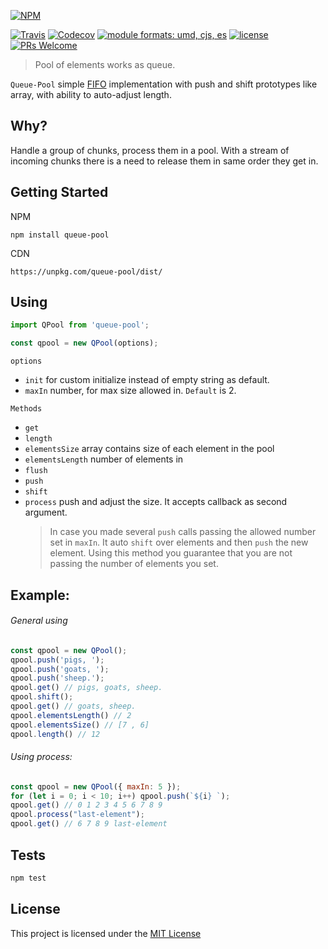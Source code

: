 [![NPM](https://nodei.co/npm/queue-pool.png?downloads=true&downloadRank=true&stars=true)](https://nodei.co/npm/queue-pool/)


[![Travis](https://img.shields.io/travis/rust-lang/rust.svg?style=flat-square)](travis-ci.org/Jimmy02020/queue-pool)
[![Codecov](https://img.shields.io/codecov/c/github/codecov/example-python.svg?style=flat-square)](https://codecov.io/gh/Jimmy02020/queue-pool)
[![module formats: umd, cjs, es](https://img.shields.io/badge/module%20formats-umd%2C%20cjs%2C%20es-green.svg?style=flat-square)](https://unpkg.com/queue-pool/dist/)
[![license](https://img.shields.io/github/license/mashape/apistatus.svg?style=flat-square)](https://github.com/Jimmy02020/queue-pool/blob/master/LICENSE)
[![PRs Welcome](https://img.shields.io/badge/PRs-welcome-brightgreen.svg?style=flat-square)](https://github.com/Jimmy02020/queue-pool/pulls)


> Pool of elements works as queue.

`Queue-Pool` simple [FIFO](https://en.wikipedia.org/wiki/FIFO_and_LIFO_accounting#FIFO) implementation with push and shift prototypes like array, with ability to auto-adjust length.

Why?
---
Handle a group of chunks, process them in a pool. With a stream of incoming chunks there is a need to release them in same order they get in.

Getting Started
---------------

NPM
```
npm install queue-pool
```

CDN
```
https://unpkg.com/queue-pool/dist/
```

Using
-----

```javascript
import QPool from 'queue-pool';

const qpool = new QPool(options);
```

`options`

* `init` for custom initialize instead of empty string as default.
* `maxIn` number, for max size allowed in. `Default` is 2.

`Methods`

* `get`
* `length`
* `elementsSize` array contains size of each element in the pool
* `elementsLength` number of elements in
* `flush`
* `push`
* `shift`
* `process` push and adjust the size. It accepts callback as second argument.
  > In case you made several `push` calls passing the allowed number set in `maxIn`. It auto `shift` over elements and then `push` the new element. Using this method you guarantee that you are not passing the number of elements you set.

Example:
-------

###### General using

```javascript
const qpool = new QPool();
qpool.push('pigs, ');
qpool.push('goats, ');
qpool.push('sheep.');
qpool.get() // pigs, goats, sheep.
qpool.shift();
qpool.get() // goats, sheep.
qpool.elementsLength() // 2
qpool.elementsSize() // [7 , 6]
qpool.length() // 12
```

###### Using process:

```javascript
const qpool = new QPool({ maxIn: 5 });
for (let i = 0; i < 10; i++) qpool.push(`${i} `);
qpool.get() // 0 1 2 3 4 5 6 7 8 9
qpool.process("last-element");
qpool.get() // 6 7 8 9 last-element
```


Tests
-----

```sh
npm test
```

License
-------

This project is licensed under the [MIT License](https://github.com/Jimmy02020/queue-pool/blob/master/LICENSE)
